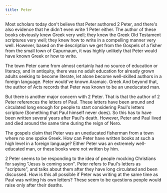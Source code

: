 ```yaml
---
title: Peter
---
```


<RedTitleBar
  title="Writings of Peter"
/>

<ScriptureQuote
  reference="Acts 4:13"
  quote="Now when they saw the boldness of Peter and John and realized that they were uneducated and ordinary men, they were amazed and recognized them as companions of Jesus."
/>

Most scholars today don't believe that Peter authored 2 Peter, and there's also evidence that he didn't even write 1 Peter either. The author of these books obviously knew Greek very well; they knew the Greek Old Testament scriptures very well; they knew how to write in a compelling manner very well. However, based on the description we get from the Gospels of a fisher from the small town of Capurnaum, it was highly unlikely that Peter would have known Greek or how to write.

<QuoteWithReference 
  quote="In order to evaluate Peter's linguistic abilities, the place to begin, then, is with Capernaum. A full summary of what we know about Capernaum from Peter's day is provided by an American archaeologist of Palestine, Jonathan Reed. 2 On the basis of archaeological digs and historical sources, it is clear that Capernaum was a historically insignificant village in rural Galilee. It is never mentioned in any ancient source prior to the Gospels. It is scarcely mentioned by any sources after that...
  The town is on none of the major international trade routes. The Roman roads in the area date from a hundred years after Peter's life. There is no trace of any pagan or Gentile population in the town. There are no inscriptions of any kind on any of the buildings. Reed concludes that the inhabitants were almost certainly 'predominantly illiterate.'"
  attribution="Bart Ehrman"
  source="Forged, pg. 86"
/>

The town Peter came from almost certainly had no source of education or literacy, and in antiquity, there was no adult education for already grown adults seeking to become literate, let alone become well-skilled authors in a foreign language. Peter would've known Aramaic. Greek And beyond that, the author of Acts records that Peter was known to be an uneducated man.

But there is another major concern with 2 Peter. That is that the author of 2 Peter references the letters of Paul. These letters have been around and circulated long enough for people to start considering Paul's letters scripture (Something that Paul himself never does). So this has to have been written several years after Paul's death. However, Peter and Paul lived and died around the same time during the reign of Nero.

The gospels claim that Peter was an uneducated fisherman from a town where no one spoke Greek. How can Peter have written books at such a high level in a foreign language? Either Peter was an extremely well-educated man, or these books were not written by him.  

2 Peter seems to be responding to the idea of people mocking Christians for saying "Jesus is coming soon". Peter refers to Paul's letters as "scripture", and talks about them after they have long circulated and been discussed. How is this all possible if Peter was writing at the same time as Paul was writing his own letters? These seem to be questions people would raise only after their deaths.